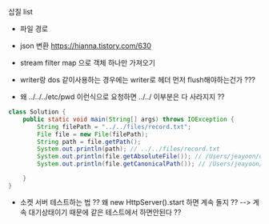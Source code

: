 
삽질 list

- 파일 경로
- json 변환
https://hianna.tistory.com/630

- stream filter map 으로 객체 하나만 가져오기

- writer랑 dos 같이사용하는 경우에는 writer로 헤더 먼저 flush해야하는건가 ???

- 왜 ../../../etc/pwd 이런식으로 요청하면 ../../ 이부분은 다 사라지지 ??

```java
class Solution {
    public static void main(String[] args) throws IOException {
        String filePath = "../../files/record.txt";
        File file = new File(filePath);
        String path = file.getPath();
        System.out.println(path); // ../../files/record.txt
        System.out.println(file.getAbsoluteFile()); // /Users/jeayoon/dev/src/algorithm/../../files/record.txt
        System.out.println(file.getCanonicalPath()); // /Users/jeayoon/dev/files/record.txt

    }
}
```

- 소켓 서버 테스트하는 법 ??
왜 new HttpServer().start 하면 계속 돌지 ??
--> 계속 대기상태이기 때문에 같은 테스트에서 하면안된다 ??
```
